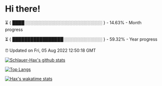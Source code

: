 # Hi there!

⏳ { ████░░░░░░░░░░░░░░░░░░░░░░░░░░ } - 14.63% - Month progress

⏳ { █████████████████░░░░░░░░░░░░░ } - 59.32% - Year progress

⏰ Updated on Fri, 05 Aug 2022 12:50:18 GMT


[![Schlauer-Hax's github stats](https://github-readme-stats.vercel.app/api?username=Schlauer-Hax&show_icons=true&theme=dark&count_private=true)](https://github.com/Schlauer-Hax)


[![Top Langs](https://github-readme-stats.vercel.app/api/top-langs/?username=Schlauer-Hax&layout=compact&theme=dark)](https://github.com/Schlauer-Hax?tab=repositories)


[![Hax's wakatime stats](https://github-readme-stats.vercel.app/api/wakatime?username=Hax&theme=dark)](https://wakatime.com/@Hax)

